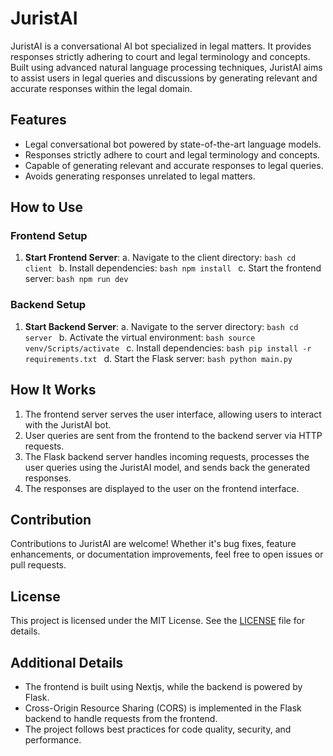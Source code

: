# JuristAI

JuristAI is a conversational AI bot specialized in legal matters. It provides responses strictly adhering to court and legal terminology and concepts. Built using advanced natural language processing techniques, JuristAI aims to assist users in legal queries and discussions by generating relevant and accurate responses within the legal domain.

## Features

- Legal conversational bot powered by state-of-the-art language models.
- Responses strictly adhere to court and legal terminology and concepts.
- Capable of generating relevant and accurate responses to legal queries.
- Avoids generating responses unrelated to legal matters.

## How to Use

### Frontend Setup

1. **Start Frontend Server**:
    a. Navigate to the client directory:
       ```bash
       cd client
       ```
    b. Install dependencies:
       ```bash
       npm install
       ```
    c. Start the frontend server:
       ```bash
       npm run dev
       ```

### Backend Setup

1. **Start Backend Server**:
    a. Navigate to the server directory:
       ```bash
       cd server
       ```
    b. Activate the virtual environment:
       ```bash
       source venv/Scripts/activate
       ```
    c. Install dependencies:
       ```bash
       pip install -r requirements.txt
       ```
    d. Start the Flask server:
       ```bash
       python main.py
       ```

## How It Works

1. The frontend server serves the user interface, allowing users to interact with the JuristAI bot.
2. User queries are sent from the frontend to the backend server via HTTP requests.
3. The Flask backend server handles incoming requests, processes the user queries using the JuristAI model, and sends back the generated responses.
4. The responses are displayed to the user on the frontend interface.

## Contribution

Contributions to JuristAI are welcome! Whether it's bug fixes, feature enhancements, or documentation improvements, feel free to open issues or pull requests.

## License

This project is licensed under the MIT License. See the [LICENSE](LICENSE) file for details.

## Additional Details

- The frontend is built using Nextjs, while the backend is powered by Flask.
- Cross-Origin Resource Sharing (CORS) is implemented in the Flask backend to handle requests from the frontend.
- The project follows best practices for code quality, security, and performance.
